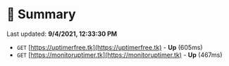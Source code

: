 # 📖 Summary
Last updated: **9/4/2021, 12:33:30 PM**

- `GET` [https://uptimerfree.tk](https://uptimerfree.tk) - **Up** (605ms)
- `GET` [https://monitoruptimer.tk](https://monitoruptimer.tk) - **Up** (467ms)
